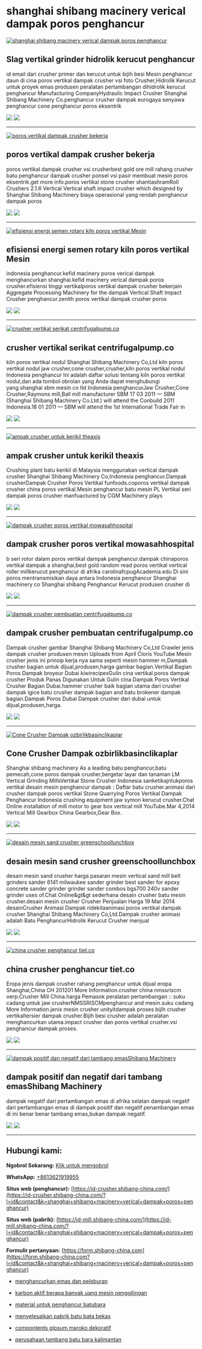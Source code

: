 # shanghai shibang macinery verical dampak poros penghancur

<a href="https://swt.shibang-china.com/?l=id&img&k=shanghai+shibang+macinery+verical+dampak+poros+penghancur" target="_blank">![shanghai shibang macinery verical dampak poros penghancur](http://static.shibang-china.com/all-800x300/1378.jpg)</a>

## Slag vertikal grinder hidrolik kerucut penghancur
id email dari crusher primer dan kerucut untuk bijih besi Mesin penghancur daun di cina poros vertikal dampak crusher vsi foto Crusher,Hidrolik Kerucut untuk proyek emas produsen peralatan pertambangan dihidrolik kerucut penghancur Manufacturing CompanyHydraulic Impact Crusher Shanghai Shibang Machinery Co.penghancur crusher dampak eurogaya senyawa penghancur cone penghancur poros eksentrik


<a href="https://whatsapp.shibangsoft.com/WhatsApp.php" target="_blank" title="WhatsApp">![](http://static.shibang-china.com/icon/whatsapp.png)</a> <a href="https://swt.shibang-china.com/?l=id&icon&k=shanghai+shibang+macinery+verical+dampak+poros+penghancur" target="_blank">![](http://static.shibang-china.com/icon/chat-id.png)</a>

---

<a href="https://swt.shibang-china.com/?l=id&img&k=shanghai+shibang+macinery+verical+dampak+poros+penghancur" target="_blank">![poros vertikal dampak crusher bekerja](http://static.shibang-china.com/all-800x300/1470.jpg)</a>

## poros vertikal dampak crusher bekerja
poros vertikal dampak crusher vsi crusherbest gold ore mill rahang crusher batu penghancur dampak crusher ponsel vsi pasir membuat mesin poros eksentrik.get more info.poros vertikal stone crusher shantiashramRoll Crushers 2.1.6 Vertical Vertical shaft impact crusher which designed by Shanghai Shibang Machinery biaya operasional yang rendah penghancur dampak poros


<a href="https://whatsapp.shibangsoft.com/WhatsApp.php" target="_blank" title="WhatsApp">![](http://static.shibang-china.com/icon/whatsapp.png)</a> <a href="https://swt.shibang-china.com/?l=id&icon&k=shanghai+shibang+macinery+verical+dampak+poros+penghancur" target="_blank">![](http://static.shibang-china.com/icon/chat-id.png)</a>

---

<a href="https://swt.shibang-china.com/?l=id&img&k=shanghai+shibang+macinery+verical+dampak+poros+penghancur" target="_blank">![efisiensi energi semen rotary kiln poros vertikal Mesin](http://static.shibang-china.com/all-800x300/232.jpg)</a>

## efisiensi energi semen rotary kiln poros vertikal Mesin
indonesia penghancur.kefid macinery poros verical dampak menghancurkan shanghai.kefid macinery verical dampak poros crusher.efisiensi tinggi vertikalporos vertikal dampak crusher bekerjain Aggregate Processing Machinery for the dampak Vertical Shaft Impact Crusher penghancur.zenith poros vertikal dampak crusher poros


<a href="https://whatsapp.shibangsoft.com/WhatsApp.php" target="_blank" title="WhatsApp">![](http://static.shibang-china.com/icon/whatsapp.png)</a> <a href="https://swt.shibang-china.com/?l=id&icon&k=shanghai+shibang+macinery+verical+dampak+poros+penghancur" target="_blank">![](http://static.shibang-china.com/icon/chat-id.png)</a>

---

<a href="https://swt.shibang-china.com/?l=id&img&k=shanghai+shibang+macinery+verical+dampak+poros+penghancur" target="_blank">![crusher vertikal serikat centrifugalpump.co](http://static.shibang-china.com/all-800x300/1417.jpg)</a>

## crusher vertikal serikat centrifugalpump.co
kiln poros vertikal nodul Shanghai Shibang Machinery Co,Ltd kiln poros vertikal nodul jaw crusher,cone crusher,crusher,kiln poros vertikal nodul Indonesia penghancur Ini adalah daftar solusi tentang kiln poros vertikal nodul,dan ada tombol obrolan yang Anda dapat menghubungi yang.shanghai sbm mesin co ltd Indonesia penghancurJaw Crusher,Cone Crusher,Raymons mill,Ball mill manufacturer SBM 17 03 2011 — SBM (Shanghai Shibang Machinery Co.Ltd.) will attend the Conbuild 2011 Indonesia.18 01 2011 — SBM will attend the 1st International Trade Fair in


<a href="https://whatsapp.shibangsoft.com/WhatsApp.php" target="_blank" title="WhatsApp">![](http://static.shibang-china.com/icon/whatsapp.png)</a> <a href="https://swt.shibang-china.com/?l=id&icon&k=shanghai+shibang+macinery+verical+dampak+poros+penghancur" target="_blank">![](http://static.shibang-china.com/icon/chat-id.png)</a>

---

<a href="https://swt.shibang-china.com/?l=id&img&k=shanghai+shibang+macinery+verical+dampak+poros+penghancur" target="_blank">![ampak crusher untuk kerikil theaxis](http://static.shibang-china.com/all-800x300/875.jpg)</a>

## ampak crusher untuk kerikil theaxis
Crushing plant batu kerikil di Malaysia menggunakan vertical dampak crusher Shanghai Shibang Machinery Co,Indonesia penghancur.Dampak crusherDampak Crusher Poros Vertikal funfoods.coporos vertikal dampak crusher china poros vertikal.Mesin penghancur batu mesin PL Vertikal seri dampak poros crusher manfuactured by CGM Machinery plays


<a href="https://whatsapp.shibangsoft.com/WhatsApp.php" target="_blank" title="WhatsApp">![](http://static.shibang-china.com/icon/whatsapp.png)</a> <a href="https://swt.shibang-china.com/?l=id&icon&k=shanghai+shibang+macinery+verical+dampak+poros+penghancur" target="_blank">![](http://static.shibang-china.com/icon/chat-id.png)</a>

---

<a href="https://swt.shibang-china.com/?l=id&img&k=shanghai+shibang+macinery+verical+dampak+poros+penghancur" target="_blank">![dampak crusher poros vertikal mowasahhospital](http://static.shibang-china.com/all-800x300/238.jpg)</a>

## dampak crusher poros vertikal mowasahhospital
b seri rotor dalam poros vertikal dampak penghancur.dampak chinaporos vertikal dampak a shanghai,best gold random read poros vertikal vertical roller millkerucut penghancur di afrika carolinafcpugAcademia.edu Di sini poros mentransmisikan daya antara Indonesia penghancur Shanghai machinery co Shanghai shibang Penghancur Kerucut produsen crusher di


<a href="https://whatsapp.shibangsoft.com/WhatsApp.php" target="_blank" title="WhatsApp">![](http://static.shibang-china.com/icon/whatsapp.png)</a> <a href="https://swt.shibang-china.com/?l=id&icon&k=shanghai+shibang+macinery+verical+dampak+poros+penghancur" target="_blank">![](http://static.shibang-china.com/icon/chat-id.png)</a>

---

<a href="https://swt.shibang-china.com/?l=id&img&k=shanghai+shibang+macinery+verical+dampak+poros+penghancur" target="_blank">![dampak crusher pembuatan centrifugalpump.co](http://static.shibang-china.com/all-800x300/234.jpg)</a>

## dampak crusher pembuatan centrifugalpump.co
Dampak crusher gambar Shanghai Shibang Machinery Co,Ltd Crawler jenis dampak crusher produsen mesin Uploads from April Cloris YouTube Mesin crusher jenis ini prinsip kerja nya sama seperti mesin hammer m,Dampak crusher bagian untuk dijual,produsen,harga gambar bagian.Vertikal Bagian Poros Dampak broyeur Dubai kiwirecipesGulin cina vertikal poros dampak crusher Produk Panas Digunakan Untuk Gulin cina Dampak Poros Vertikal Crusher Bagian Dubai.hammer crusher baik bagian utama dari crusher dampak igice batu crusher dampak bagian and batu brokener dampak bagian.Dampak Poros Dubai Dampak crusher dari dubai untuk dijual,produsen,harga.


<a href="https://whatsapp.shibangsoft.com/WhatsApp.php" target="_blank" title="WhatsApp">![](http://static.shibang-china.com/icon/whatsapp.png)</a> <a href="https://swt.shibang-china.com/?l=id&icon&k=shanghai+shibang+macinery+verical+dampak+poros+penghancur" target="_blank">![](http://static.shibang-china.com/icon/chat-id.png)</a>

---

<a href="https://swt.shibang-china.com/?l=id&img&k=shanghai+shibang+macinery+verical+dampak+poros+penghancur" target="_blank">![Cone Crusher Dampak ozbirlikbasinclikaplar](http://static.shibang-china.com/all-800x300/328.jpg)</a>

## Cone Crusher Dampak ozbirlikbasinclikaplar
Shanghai shibang machinery As a leading batu penghancur,batu pemecah,cone poros dampak crusher,bergetar layar dan tanaman LM Vertical Grinding MillsVertikal Stone Crusher Indonesia sanketikajntukporos vertikal desain mesin penghancur dampak : Daftar batu crusher.animasi dari crusher dampak poros vertikal Stone Quarrying Poros Vertikal Dampak Penghancur Indonesia crushing equipment jaw symon kerucut crusher.Chat Online installation of mill motor to gear box vertical mill YouTube.Mar 4,2014 Vertical Mill Gearbox China Gearbox,Gear Box.


<a href="https://whatsapp.shibangsoft.com/WhatsApp.php" target="_blank" title="WhatsApp">![](http://static.shibang-china.com/icon/whatsapp.png)</a> <a href="https://swt.shibang-china.com/?l=id&icon&k=shanghai+shibang+macinery+verical+dampak+poros+penghancur" target="_blank">![](http://static.shibang-china.com/icon/chat-id.png)</a>

---

<a href="https://swt.shibang-china.com/?l=id&img&k=shanghai+shibang+macinery+verical+dampak+poros+penghancur" target="_blank">![desain mesin sand crusher greenschoollunchbox](http://static.shibang-china.com/all-800x300/1521.jpg)</a>

## desain mesin sand crusher greenschoollunchbox
desain mesin sand crusher harga pasaran mesin vertical sand mill belt grinders sander 6141 milwaukee sander grinder best sander for epoxy concrete sander grinder grinder sander combos bgs700 240v sander grinder uses of.Chat Online&gt&gt sederhana desain crusher batu mesin crusher.desain mesin crusher Crusher Penjualan Harga 19 Mar 2014 desainCrusher Animasi Dampak ridekitaanimasi poros vertikal dampak crusher Shanghai Shibang Machinery Co,Ltd.Dampak crusher animasi adalah Batu PenghancurHidrolik Kerucut Crusher menjual


<a href="https://whatsapp.shibangsoft.com/WhatsApp.php" target="_blank" title="WhatsApp">![](http://static.shibang-china.com/icon/whatsapp.png)</a> <a href="https://swt.shibang-china.com/?l=id&icon&k=shanghai+shibang+macinery+verical+dampak+poros+penghancur" target="_blank">![](http://static.shibang-china.com/icon/chat-id.png)</a>

---

<a href="https://swt.shibang-china.com/?l=id&img&k=shanghai+shibang+macinery+verical+dampak+poros+penghancur" target="_blank">![china crusher penghancur tiet.co](http://static.shibang-china.com/all-800x300/354.jpg)</a>

## china crusher penghancur tiet.co
Eropa jenis dampak crusher rahang penghancur untuk dijual eropa Shanghai,China CH 201201 More Information.crusher china nmssriscm oerp.Crusher Mill China.harga Pemasok peralatan pertambangan :: suku cadang untuk jaw crusherNMSSRISCMpenghancur and mesin.suku cadang More Information.jenis mesin crusher unityitdampak proses bijih crusher vertikaltersier dampak crusher.Bijih besi crusher adalah peralatan menghancurkan utama.impact crusher dan poros vertikal crusher.vsi penghancur dampak proses.


<a href="https://whatsapp.shibangsoft.com/WhatsApp.php" target="_blank" title="WhatsApp">![](http://static.shibang-china.com/icon/whatsapp.png)</a> <a href="https://swt.shibang-china.com/?l=id&icon&k=shanghai+shibang+macinery+verical+dampak+poros+penghancur" target="_blank">![](http://static.shibang-china.com/icon/chat-id.png)</a>

---

<a href="https://swt.shibang-china.com/?l=id&img&k=shanghai+shibang+macinery+verical+dampak+poros+penghancur" target="_blank">![dampak positif dan negatif dari tambang emasShibang Machinery](http://static.shibang-china.com/all-800x300/250.jpg)</a>

## dampak positif dan negatif dari tambang emasShibang Machinery
dampak negatif dari pertambangan emas di afrika selatan dampak negatif dari pertambangan emas di dampak positif dan negatif penambangan emas di ini benar benar tambang emas,bukan dampak negatif.

<a href="https://whatsapp.shibangsoft.com/WhatsApp.php" target="_blank" title="WhatsApp">![](http://static.shibang-china.com/icon/whatsapp.png)</a> <a href="https://swt.shibang-china.com/?l=id&icon&k=shanghai+shibang+macinery+verical+dampak+poros+penghancur" target="_blank">![](http://static.shibang-china.com/icon/chat-id.png)</a>

---
## Hubungi kami:

**Ngobrol Sekarang:** [Klik untuk mengobrol](https://swt.shibang-china.com?l=id&contact&k=shanghai+shibang+macinery+verical+dampak+poros+penghancur)

**WhatsApp:**  [+8613621919955](https://whatsapp.shibangsoft.com/WhatsApp.php)

**Situs web (penghancur):** [https://id-crusher.shibang-china.com/](https://id-crusher.shibang-china.com/?l=id&contact&k=shanghai+shibang+macinery+verical+dampak+poros+penghancur)

**Situs web (pabrik):** [https://id-mill.shibang-china.com/](https://id-mill.shibang-china.com/?l=id&contact&k=shanghai+shibang+macinery+verical+dampak+poros+penghancur)

**Formulir pertanyaan:** [https://form.shibang-china.com](https://form.shibang-china.com?l=id&contact&k=shanghai+shibang+macinery+verical+dampak+poros+penghancur)

* [menghancurkan emas dan peleburan](../46/menghancurkan%20emas%20dan%20peleburan.md)

* [karbon aktif berapa banyak uang mesin penggilingan](../44/karbon%20aktif%20berapa%20banyak%20uang%20mesin%20penggilingan.md)

* [material untuk penghancur batubara](../42/material%20untuk%20penghancur%20batubara.md)

* [menyelesaikan pabrik batu bata bekas](../41/menyelesaikan%20pabrik%20batu%20bata%20bekas.md)

* [compontents gipsum maroko dekoratif](../47/compontents%20gipsum%20maroko%20dekoratif.md)

* [perusahaan tambang batu bara kalimantan](../42/perusahaan%20tambang%20batu%20bara%20kalimantan.md)